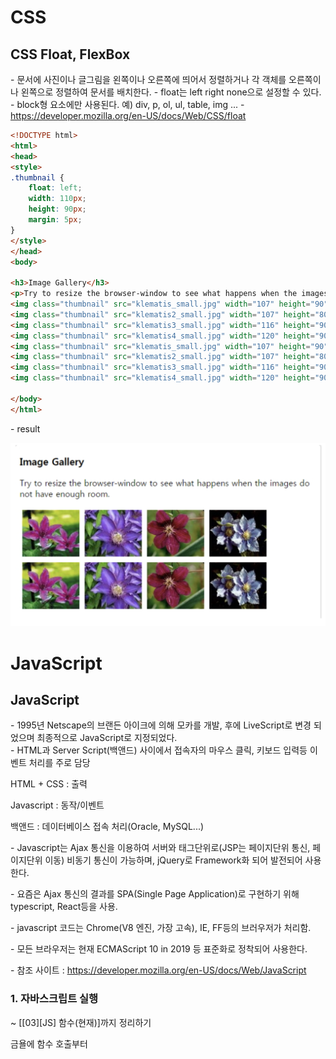 # CSS

## CSS Float, FlexBox

\- 문서에 사진이나 글그림을 왼쪽이나 오른쪽에 띄어서 정렬하거나 각 객체를 오른쪽이나 왼쪽으로 정렬하여 문서를 배치한다.
\- float는 left right none으로 설정할 수 있다.
\- block형 요소에만 사용된다. 예) div, p, ol, ul, table, img ...
\- https://developer.mozilla.org/en-US/docs/Web/CSS/float

```html
<!DOCTYPE html>
<html>
<head>
<style>
.thumbnail {
    float: left;
    width: 110px;
    height: 90px;
    margin: 5px;
}
</style>
</head>
<body>
 
<h3>Image Gallery</h3>
<p>Try to resize the browser-window to see what happens when the images do not have enough room.</p>
<img class="thumbnail" src="klematis_small.jpg" width="107" height="90">
<img class="thumbnail" src="klematis2_small.jpg" width="107" height="80">
<img class="thumbnail" src="klematis3_small.jpg" width="116" height="90">
<img class="thumbnail" src="klematis4_small.jpg" width="120" height="90">
<img class="thumbnail" src="klematis_small.jpg" width="107" height="90">
<img class="thumbnail" src="klematis2_small.jpg" width="107" height="80">
<img class="thumbnail" src="klematis3_small.jpg" width="116" height="90">
<img class="thumbnail" src="klematis4_small.jpg" width="120" height="90">
 
</body>
</html>
```

\- result

![image-20210916235434420](html&js_0916.assets/image-20210916235434420.png)







# JavaScript

## JavaScript

 \- 1995년 Netscape의 브랜든 아이크에 의해 모카를 개발, 후에 LiveScript로 변경 되었으며 최종적으로 JavaScript로 지정되었다.  
 \- HTML과 Server Script(백앤드) 사이에서 접속자의 마우스 클릭, 키보드 입력등 이벤트 처리를 주로 담당

 HTML + CSS : 출력

Javascript : 동작/이벤트

백앤드 : 데이터베이스 접속 처리(Oracle, MySQL...)

 \- Javascript는 Ajax 통신을 이용하여 서버와 태그단위로(JSP는 페이지단위 통신, 페이지단위 이동) 비동기 통신이 가능하며, jQuery로 Framework화 되어 발전되어 사용한다.

 \- 요즘은 Ajax 통신의 결과를 SPA(Single Page Application)로 구현하기 위해 typescript, React등을 사용.

 \- javascript 코드는 Chrome(V8 엔진, 가장 고속), IE, FF등의 브러우저가 처리함.

 \- 모든 브라우저는 현재 ECMAScript 10 in 2019 등 표준화로 정착되어 사용한다.

 \- 참조 사이트 : https://developer.mozilla.org/en-US/docs/Web/JavaScript



### 1. 자바스크립트 실행





~ [[03\][JS] 함수(현재)]까지 정리하기

금욜에 함수 호출부터



